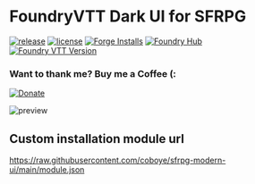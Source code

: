 # FoundryVTT Dark UI for SFRPG
[![release](https://img.shields.io/github/v/release/coboye/sfrpg-modern-ui?include_prereleases&label=latest%40GitHub%20)](https://github.com/coboye/sfrpg-modern-ui/releases/latest)
[![license](https://img.shields.io/github/license/coboye/sfrpg-modern-ui)](https://github.com/coboye/sfrpg-modern-ui/blob/main/LICENSE)
[![Forge Installs](https://img.shields.io/badge/dynamic/json?label=Forge%20Installs&query=package.installs&suffix=%25&url=https%3A%2F%2Fforge-vtt.com%2Fapi%2Fbazaar%2Fpackage%2Fsfrpg-modern-ui&colorB=4aa94a)](https://eu.forge-vtt.com/bazaar#package=sfrpg-modern-ui)
[![Foundry Hub](https://img.shields.io/endpoint?logoColor=white&url=https%3A%2F%2Fwww.foundryvtt-hub.com%2Fwp-json%2Fhubapi%2Fv1%2Fpackage%2Fsfrpg-modern-ui%2Fshield%2Fendorsements)](https://www.foundryvtt-hub.com/package/sfrpg-modern-ui/)
[![Foundry VTT Version](https://img.shields.io/badge/dynamic/json.svg?url=https%3A%2F%2Fraw.githubusercontent.com%2Fcoboye%2Fsfrpg-modern-ui%2Fmain%2Fmodule.json&label=Foundry%20VTT%20Version&query=$.compatibleCoreVersion&colorB=orange)](https://foundryvtt.com/packages/sfrpg-modern-ui)

### Want to thank me? Buy me a Coffee (:
[![Donate](https://img.shields.io/badge/donate-PayPal-red.svg)](https://www.paypal.com/donate?business=6Q3NP6M9TE35L&item_name=GitHub+sfrpg-modern-ui&currency_code=EUR)

![preview](https://media3.giphy.com/media/FpAhaeNGzha5kasNHm/giphy.gif)

## Custom installation module url
https://raw.githubusercontent.com/coboye/sfrpg-modern-ui/main/module.json
